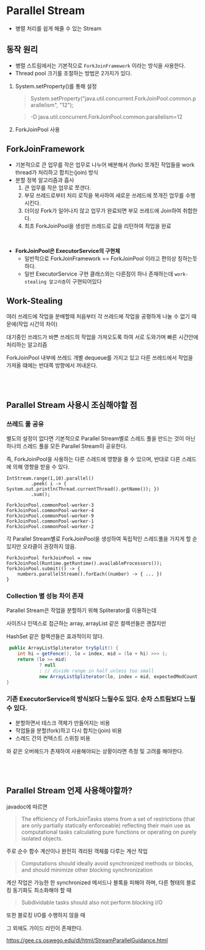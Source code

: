 # Parallel Stream
- 병렬 처리를 쉽게 해줄 수 있는 Stream

## 동작 원리
- 병렬 스트림에서는 기본적으로 `ForkJoinFramework` 이라는 방식을 사용한다.
- Thread pool 크기를 조절하는 방법은 2가지가 있다.

1. System.setProperty()를 통해 설정
    > System.setProperty("java.util.concurrent.ForkJoinPool.common.parallelism", "12");
    
    > -D java.util.concurrent.ForkJoinPool.common.parallelism=12

2. ForkJoinPool 사용
    
## ForkJoinFramework
- 기본적으로 큰 업무를 작은 업무로 나누어 배분해서 (fork) 쪼개진 작업들을 work thread가 처리하고 합치는(join) 방식
- 분할 정복 알고리즘과 흡사
  1. 큰 업무를 작은 업무로 쪼갠다.
  2. 부모 쓰레드로부터 처리 로직을 복사하여 새로운 쓰레드에 쪼개진 업무를 수행시킨다.
  3. 더이상 Fork가 일어나지 않고 업무가 완료되면 부모 쓰레드에 Join하여 취합한다.
  4. 최초 ForkJoinPool을 생성한 쓰레드로 값을 리턴하여 작업을 완료

<br>

-  **ForkJoinPool은 ExecutorService의 구현체**
   - 일반적으로 ForkJoinFramework == ForkJoinPool 이라고 편의상 칭하는듯하다.
   - 일반 ExecutorService 구현 클래스와는 다른점이 하나 존재하는데 `work-stealing 알고리즘`이 구현되어있다

## Work-Stealing
여러 쓰레드에 작업을 분배할때 처음부터 각 쓰레드에 작업을 공평하게 나눌 수 없기 때문에(작업 시간의 차이)

대기중인 쓰레드가 바쁜 쓰레드의 작업을 가져오도록 하여 서로 도와가며 빠른 시간안에 처리하는 알고리즘

ForkJoinPool 내부에 쓰레드 개별 dequeue를 가지고 있고 다른 쓰레드에서 작업을 가져올 떄에는 반대쪽 방향에서 꺼내온다.


<br>
<br>

## Parallel Stream 사용시 조심해야할 점
### 쓰레드 풀 공유
별도의 설정이 없다면 기본적으로 Parallel Stream별로 스레드 풀을 만드는 것이 아닌 하나의 스레드 풀을 모든 Parallel Stream이 공유한다.

즉, ForkJoinPool을 사용하는 다른 스레드에 영향을 줄 수 있으며, 반대로 다른 스레드에 의해 영향을 받을 수 있다.
```
IntStream.range(1,10).parallel()
         .peek( i -> { System.out.println(Thread.currentThread().getName()); })
         .sum();
         
ForkJoinPool.commonPool-worker-3
ForkJoinPool.commonPool-worker-4
ForkJoinPool.commonPool-worker-9
ForkJoinPool.commonPool-worker-1
ForkJoinPool.commonPool-worker-2
```

각 Parallel Stream별로 ForkJoinPool을 생성하여 독립적인 스레드풀을 가지게 할 순 있지만 오라클이 권장하지 않음.

```
ForkJoinPool forkJoinPool = new ForkJoinPool(Runtime.getRuntime().availableProcessors());
forkJoinPool.submit(() -> {   
    numbers.parallelStream().forEach((number) -> { ... })
}
```

### Collection 별 성능 차이 존재
Parallel Stream은 작업을 분할하기 위해 Spliterator를 이용하는데

사이즈나 인덱스로 접근하는 array, arrayList 같은 컬렉션들은 괜찮지만

HashSet 같은 컬렉션들은 효과적이지 않다.

```java
 public ArrayListSpliterator trySplit() {
    int hi = getFence(), lo = index, mid = (lo + hi) >>> 1;
    return (lo >= mid) 
            ? null 
            : // divide range in half unless too small
            new ArrayListSpliterator(lo, index = mid, expectedModCount);
}
```

### 기존 ExecutorService의 방식보다 느릴수도 있다. 순차 스트림보다 느릴 수 있다.
- 분할하면서 테스크 객체가 만들어지는 비용
- 작업들을 분할(fork)하고 다시 합치는(join) 비용
- 스레드 간의 컨텍스트 스위칭 비용

와 같은 오버헤드가 존재하여 사용해야되는 상황이라면 측정 및 고려를 해야한다.


<br>
<br>

## Parallel Stream 언제 사용해야할까?
javadoc에 따르면 

> The efficiency of ForkJoinTasks stems from a set of restrictions (that are only partially statically enforceable) reflecting their main use as computational tasks calculating pure functions or operating on purely isolated objects.

주로 순수 함수 계산이나 완전히 격리된 객체를 다루는 계산 작업

> Computations should ideally avoid synchronized methods or blocks, and should minimize other blocking synchronization

계산 작업은 가능한 한 synchronized 메서드나 블록을 피해야 하며, 다른 형태의 블로킹 동기화도 최소화해야 할 때

> Subdividable tasks should also not perform blocking I/O

또한 블로킹 I/O를 수행하지 않을 때



그 외에도 가이드 라인이 존재한다.

https://gee.cs.oswego.edu/dl/html/StreamParallelGuidance.html
